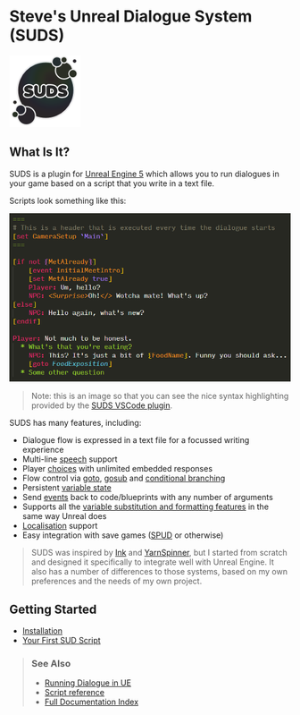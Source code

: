 # Steve's Unreal Dialogue System (SUDS)

![SUDS Logo](Resources/Icon128.png)

## What Is It?

SUDS is a plugin for [Unreal Engine 5](https://unrealengine.com/) which allows you
to run dialogues in your game based on a script that you write in a text 
file.

Scripts look something like this:

![Sample SUDS Script](docs/img/samplescript.png)

> Note: this is an image so that you can see the nice syntax highlighting provided by the
> [SUDS VSCode plugin](https://marketplace.visualstudio.com/items?itemName=sstreeting.suds-code).

SUDS has many features, including:

* Dialogue flow is expressed in a text file for a focussed writing experience
* Multi-line [speech](docs/SpeakerLines.md) support
* Player [choices](docs/ChoiceLines.md) with unlimited embedded responses
* Flow control via [goto](docs/GotoLines.md), [gosub](docs/GosubLines.md) and [conditional branching](docs/ConditionalLines)
* Persistent [variable state](docs/Variables.md)
* Send [events](docs/EventLines.md) back to code/blueprints with any number of arguments
* Supports all the [variable substitution and formatting features](docs/TextMarkup.md) in the same way Unreal does
* [Localisation](docs/Localisation.md) support
* Easy integration with save games ([SPUD](https://github.com/sinbad/SPUD) or otherwise)

> SUDS was inspired by [Ink](https://www.inklestudios.com/ink/) and
> [YarnSpinner](https://yarnspinner.dev/), but I started from scratch and 
> designed it specifically to integrate well with Unreal Engine. It also has a 
> number of differences to those systems, based on my own preferences and the 
> needs of my own project.

## Getting Started

* [Installation](docs/Installation.md)
* [Your First SUD Script](docs/MyFirstSUDScript.md)

> ### See Also
> * [Running Dialogue in UE](docs/RunningDialogue.md)
> * [Script reference](docs/ScriptReference.md)
> * [Full Documentation Index](Index.md)



